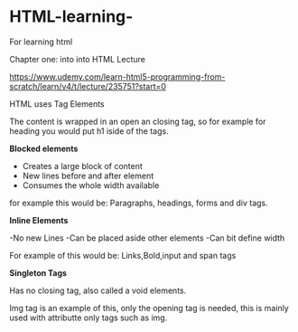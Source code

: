 # HTML-learning-
For learning html

Chapter one: into into HTML Lecture 

  https://www.udemy.com/learn-html5-programming-from-scratch/learn/v4/t/lecture/235751?start=0

HTML uses Tag Elements 

The content is wrapped in an open an closing tag, so for example for heading you would put h1 iside of the tags. 

<b> Blocked elements </b>

- Creates a large block of content 
- New lines before and after element 
- Consumes the whole width available 

for example this would be:
Paragraphs, headings, forms and div tags.

<b> Inline Elements </b> 

-No new Lines 
-Can be placed aside other elements 
-Can bit define width 

For example of this would be:
Links,Bold,input and span tags

<b> Singleton Tags </b>

Has no closing tag, also called a void elements.

Img tag is an example of this, only the opening tag is needed, this is mainly used with attributte only tags such as img. 
